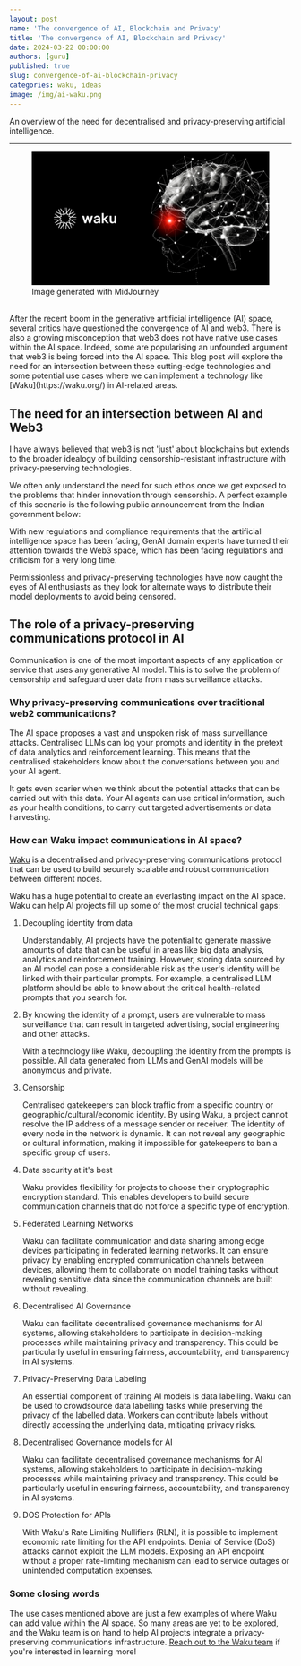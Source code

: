 ```yaml
---
layout: post
name: 'The convergence of AI, Blockchain and Privacy'
title: 'The convergence of AI, Blockchain and Privacy'
date: 2024-03-22 00:00:00
authors: [guru]
published: true
slug: convergence-of-ai-blockchain-privacy
categories: waku, ideas
image: /img/ai-waku.png
---
```


An overview of the need for decentralised and privacy-preserving artificial intelligence.

<!--truncate-->

---

<figure>
    <img src="/img/ai-waku.png"
         alt="header-image" />
    <figcaption>Image generated with MidJourney</figcaption>
</figure>

<br />
After the recent boom in the generative artificial intelligence (AI) space, several critics have questioned the convergence of AI and web3. There is also a growing misconception that web3 does not have native use cases within the AI space. Indeed, some are popularising an unfounded argument that web3 is being forced into the AI space. This blog post will explore the need for an intersection between these cutting-edge technologies and some potential use cases where we can implement a technology like [Waku](https://waku.org/) in AI-related areas.


## The need for an intersection between AI and Web3

I have always believed that web3 is not 'just' about blockchains but extends to the broader idealogy of building censorship-resistant infrastructure with privacy-preserving technologies.

We often only understand the need for such ethos once we get exposed to the problems that hinder innovation through censorship. A perfect example of this scenario is the following public announcement from the Indian government below:




With new regulations and compliance requirements that the artificial intelligence space has been facing, GenAI domain experts have turned their attention towards the Web3 space, which has been facing regulations and criticism for a very long time.

Permissionless and privacy-preserving technologies have now caught the eyes of AI enthusiasts as they look for alternate ways to distribute their model deployments to avoid being censored.


## The role of a privacy-preserving communications protocol in AI

Communication is one of the most important aspects of any application or service that uses any generative AI model. This is to solve the problem of censorship and safeguard user data from mass surveillance attacks.


### **Why privacy-preserving communications over traditional web2 communications?**

The AI space proposes a vast and unspoken risk of mass surveillance attacks. Centralised LLMs can log your prompts and identity in the pretext of data analytics and reinforcement learning. This means that the centralised stakeholders know about the conversations between you and your AI agent.

It gets even scarier when we think about the potential attacks that can be carried out with this data. Your AI agents can use critical information, such as your health conditions, to carry out targeted advertisements or data harvesting.


### **How can Waku impact communications in AI space?**

[Waku](https://waku.org/) is a decentralised and privacy-preserving communications protocol that can be used to build securely scalable and robust communication between different nodes.

Waku has a huge potential to create an everlasting impact on the AI space. Waku can help AI projects fill up some of the most crucial technical gaps:



1. Decoupling identity from data

    Understandably, AI projects have the potential to generate massive amounts of data that can be useful in areas like big data analysis, analytics and reinforcement training. However, storing data sourced by an AI model can pose a considerable risk as the user's identity will be linked with their particular prompts. For example, a centralised LLM platform should be able to know about the critical health-related prompts that you search for.

2. By knowing the identity of a prompt, users are vulnerable to mass surveillance that can result in targeted advertising, social engineering and other attacks.

    With a technology like Waku, decoupling the identity from the prompts is possible. All data generated from LLMs and GenAI models will be anonymous and private.

3. Censorship

    Centralised gatekeepers can block traffic from a specific country or geographic/cultural/economic identity. By using Waku, a project cannot resolve the IP address of a message sender or receiver. The identity of every node in the network is dynamic. It can not reveal any geographic or cultural information, making it impossible for gatekeepers to ban a specific group of users.

4. Data security at it's best

    Waku provides flexibility for projects to choose their cryptographic encryption standard. This enables developers to build secure communication channels that do not force a specific type of encryption.

5. Federated Learning Networks

    Waku can facilitate communication and data sharing among edge devices participating in federated learning networks. It can ensure privacy by enabling encrypted communication channels between devices, allowing them to collaborate on model training tasks without revealing sensitive data since the communication channels are built without revealing.

6. Decentralised AI Governance

    Waku can facilitate decentralised governance mechanisms for AI systems, allowing stakeholders to participate in decision-making processes while maintaining privacy and transparency. This could be particularly useful in ensuring fairness, accountability, and transparency in AI systems.

7. Privacy-Preserving Data Labeling

    An essential component of training AI models is data labelling. Waku can be used to crowdsource data labelling tasks while preserving the privacy of the labelled data. Workers can contribute labels without directly accessing the underlying data, mitigating privacy risks.

8. Decentralised Governance models for AI

    Waku can facilitate decentralised governance mechanisms for AI systems, allowing stakeholders to participate in decision-making processes while maintaining privacy and transparency. This could be particularly useful in ensuring fairness, accountability, and transparency in AI systems.

9. DOS Protection for APIs

    With Waku's Rate Limiting Nullifiers (RLN), it is possible to implement economic rate limiting for the API endpoints. Denial of Service (DoS) attacks cannot exploit the LLM models. Exposing an API endpoint without a proper rate-limiting mechanism can lead to service outages or unintended computation expenses.



### **Some closing words**

The use cases mentioned above are just a few examples of where Waku can add value within the AI space. So many areas are yet to be explored, and the Waku team is on hand to help AI projects integrate a privacy-preserving communications infrastructure. [Reach out to the Waku team](https://discord.waku.org/) if you're interested in learning more!
